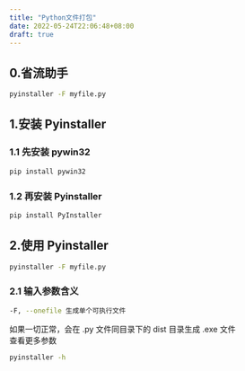 ```yaml
---
title: "Python文件打包"
date: 2022-05-24T22:06:48+08:00
draft: true
---
```

## 0.省流助手  

```bash
pyinstaller -F myfile.py
```

## 1.安装 Pyinstaller  

### 1.1 先安装 pywin32  

```bash
pip install pywin32
```

### 1.2 再安装 Pyinstaller  

```bash
pip install PyInstaller
```

## 2.使用 Pyinstaller  

```bash
pyinstaller -F myfile.py
```

### 2.1 输入参数含义

```bash
-F, --onefile 生成单个可执行文件
```

如果一切正常，会在 .py 文件同目录下的 dist 目录生成 .exe 文件  
查看更多参数

```bash
pyinstaller -h
```
